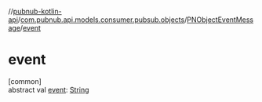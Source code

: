 //[pubnub-kotlin-api](../../../index.md)/[com.pubnub.api.models.consumer.pubsub.objects](../index.md)/[PNObjectEventMessage](index.md)/[event](event.md)

# event

[common]\
abstract val [event](event.md): [String](https://kotlinlang.org/api/latest/jvm/stdlib/kotlin-stdlib/kotlin/-string/index.html)
